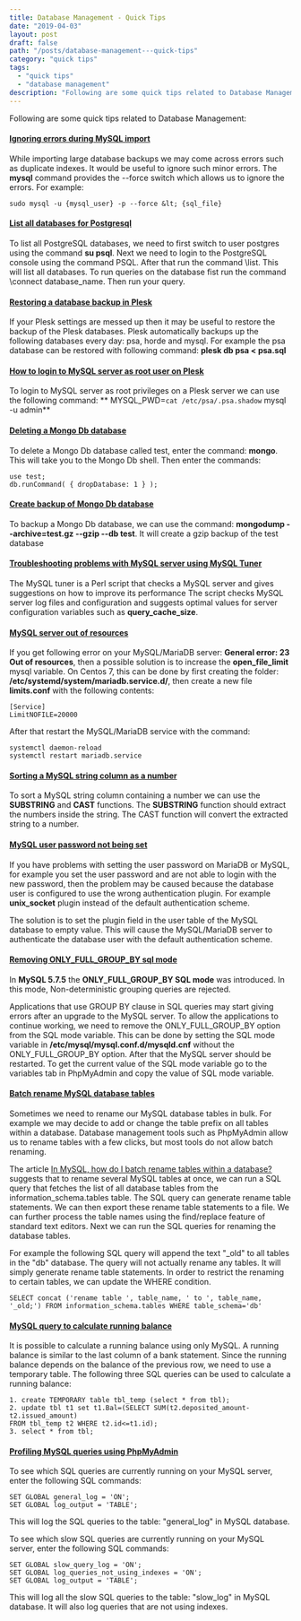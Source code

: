 ```yaml
---
title: Database Management - Quick Tips
date: "2019-04-03"
layout: post
draft: false
path: "/posts/database-management---quick-tips"
category: "quick tips"
tags:
  - "quick tips"
  - "database management"
description: "Following are some quick tips related to Database Management:"
---
```


Following are some quick tips related to Database Management:

#### [Ignoring errors during MySQL import](https://stackoverflow.com/questions/11263018/mysql-ignore-errors-when-importing)
While importing large database backups we may come across errors such as duplicate indexes. It would be useful to ignore such minor errors. The **mysql** command provides the --force switch which allows us to ignore the errors. For example:

```
sudo mysql -u {mysql_user} -p --force &lt; {sql_file}
```

#### [List all databases for Postgresql](http://dba.stackexchange.com/questions/1285/how-do-i-list-all-databases-and-tables-using-psql)
To list all PostgreSQL databases, we need to first switch to user postgres using the command **su psql**. Next we need to login to the PostgreSQL console using the command PSQL. After that run the command \list. This will list all databases. To run queries on the database fist run the command \connect database_name. Then run your query.

#### [Restoring a database backup in Plesk](https://support.plesk.com/hc/en-us/articles/213904125)
If your Plesk settings are messed up then it may be useful to restore the backup of the Plesk databases. Plesk automatically backups up the following databases every day: psa, horde and mysql. For example the psa database can be restored with following command: **plesk db psa &lt; psa.sql**

#### [How to login to MySQL server as root user on Plesk](https://support.plesk.com/hc/en-us/articles/213909425)
To login to MySQL server as root privileges on a Plesk server we can use the following command: ** MYSQL_PWD=`cat /etc/psa/.psa.shadow` mysql -u admin**

#### [Deleting a Mongo Db database](https://docs.mongodb.com/manual/reference/command/drop/)
To delete a Mongo Db database called test, enter the command: **mongo**. This will take you to the Mongo Db shell. Then enter the commands:

```
use test;
db.runCommand( { dropDatabase: 1 } );
```

#### [Create backup of Mongo Db database](https://docs.mongodb.com/manual/reference/program/mongodump/#bin.mongodump)
To backup a Mongo Db database, we can use the command: **mongodump --archive=test.gz --gzip --db test**. It will create a gzip backup of the test database

#### [Troubleshooting problems with MySQL server using MySQL Tuner](https://github.com/major/MySQLTuner-perl)
The MySQL tuner is a Perl script that checks a MySQL server and gives suggestions on how to improve its performance
The script checks MySQL server log files and configuration and suggests optimal values for server configuration variables such as **query_cache_size**.

#### [MySQL server out of resources](https://support.plesk.com/hc/en-us/articles/213938885-Plesk-or-website-does-not-work-Unable-to-connect-to-database-MySQL-server-has-gone-away-Full-server-backup-is-created-with-warning-errno-24-Too-many-open-files?sort_by=votes)
If you get following error on your MySQL/MariaDB server: **General error: 23 Out of resources**, then a possible solution is to increase the **open_file_limit** mysql variable. On Centos 7, this can be done by first creating the folder: **/etc/systemd/system/mariadb.service.d/**, then create a new file **limits.conf** with the following contents:

```
[Service]
LimitNOFILE=20000
```

After that restart the MySQL/MariaDB service with the command:

```
systemctl daemon-reload
systemctl restart mariadb.service
```

#### [Sorting a MySQL string column as a number](https://stackoverflow.com/questions/44829035/wordpress-sort-posts-containing-numbers-and-letters-alphabetically/44857800#44857800)
To sort a MySQL string column containing a number we can use the **SUBSTRING** and **CAST** functions. The **SUBSTRING** function should extract the numbers inside the string. The CAST function will convert the extracted string to a number.

#### [MySQL user password not being set](https://superuser.com/questions/949496/cant-reset-mysql-mariadb-root-password)
If you have problems with setting the user password on MariaDB or MySQL, for example you set the user password and are not able to login with the new password, then the problem may be caused because the database user is configured to use the wrong authentication plugin. For example **unix_socket** plugin instead of the default authentication scheme.

The solution is to set the plugin field in the user table of the MySQL database to empty value. This will cause the MySQL/MariaDB server to authenticate the database user with the default authentication scheme.

#### [Removing ONLY_FULL_GROUP_BY sql mode](http://johnemb.blogspot.com/2014/09/adding-or-removing-individual-sql-modes.html)
In **MySQL 5.7.5** the **ONLY_FULL_GROUP_BY SQL mode** was introduced. In this mode, Non-deterministic grouping queries are rejected.

Applications that use GROUP BY clause in SQL queries may start giving errors after an upgrade to the MySQL server. To allow the applications to continue working, we need to remove the ONLY_FULL_GROUP_BY option from the SQL mode variable.
This can be done by setting the SQL mode variable in **/etc/mysql/mysql.conf.d/mysqld.cnf** without the ONLY_FULL_GROUP_BY option. After that the MySQL server should be restarted. To get the current value of the SQL mode variable go to the variables tab in PhpMyAdmin and copy the value of SQL mode variable.

#### [Batch rename MySQL database tables](https://stackoverflow.com/questions/10066783/in-mysql-how-do-i-batch-rename-tables-within-a-database)
Sometimes we need to rename our MySQL database tables in bulk. For example we may decide to add or change the table prefix on all tables within a database. Database management tools such as PhpMyAdmin allow us to rename tables with a few clicks, but most tools do not allow batch renaming.

The article [In MySQL, how do I batch rename tables within a database?](https://stackoverflow.com/questions/10066783/in-mysql-how-do-i-batch-rename-tables-within-a-database) suggests that to rename several MySQL tables at once, we can run a SQL query that fetches the list of all database tables from the information_schema.tables table. The SQL query can generate rename table statements. We can then export these rename table statements to a file. We can further process the table names using the find/replace feature of standard text editors. Next we can run the SQL queries for renaming the database tables.

For example the following SQL query will append the text "_old" to all tables in the "db" database. The query will not actually rename any tables. It will simply generate rename table statements. In order to restrict the renaming to certain tables, we can update the WHERE condition.

```
SELECT concat ('rename table ', table_name, ' to ', table_name, '_old;') FROM information_schema.tables WHERE table_schema='db'
```

#### [MySQL query to calculate running balance](https://stackoverflow.com/a/56721288/4508593)
It is possible to calculate a running balance using only MySQL. A running balance is similar to the last column of a bank statement. Since the running balance depends on the balance of the previous row, we need to use a temporary table. The following three SQL queries can be used to calculate a running balance:

```
1. create TEMPORARY table tbl_temp (select * from tbl);
2. update tbl t1 set t1.Bal=(SELECT SUM(t2.deposited_amount-t2.issued_amount)
FROM tbl_temp t2 WHERE t2.id<=t1.id);
3. select * from tbl;
```

#### [Profiling MySQL queries using PhpMyAdmin](https://stackoverflow.com/questions/10066783/in-mysql-how-do-i-batch-rename-tables-within-a-database)
To see which SQL queries are currently running on your MySQL server, enter the following SQL commands:

```
SET GLOBAL general_log = 'ON';
SET GLOBAL log_output = 'TABLE';
```

This will log the SQL queries to the table: "general_log" in MySQL database.

To see which slow SQL queries are currently running on your MySQL server, enter the following SQL commands:

```
SET GLOBAL slow_query_log = 'ON';
SET GLOBAL log_queries_not_using_indexes = 'ON';
SET GLOBAL log_output = 'TABLE';
```

This will log all the slow SQL queries to the table: "slow_log" in MySQL database. It will also log queries that are not using indexes.
